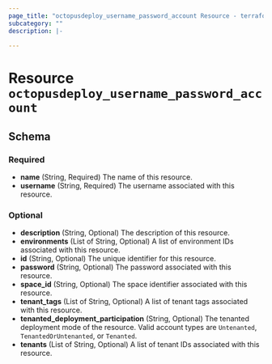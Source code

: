 ```yaml
---
page_title: "octopusdeploy_username_password_account Resource - terraform-provider-octopusdeploy"
subcategory: ""
description: |-
  
---
```


# Resource `octopusdeploy_username_password_account`





## Schema

### Required

- **name** (String, Required) The name of this resource.
- **username** (String, Required) The username associated with this resource.

### Optional

- **description** (String, Optional) The description of this resource.
- **environments** (List of String, Optional) A list of environment IDs associated with this resource.
- **id** (String, Optional) The unique identifier for this resource.
- **password** (String, Optional) The password associated with this resource.
- **space_id** (String, Optional) The space identifier associated with this resource.
- **tenant_tags** (List of String, Optional) A list of tenant tags associated with this resource.
- **tenanted_deployment_participation** (String, Optional) The tenanted deployment mode of the resource. Valid account types are `Untenanted`, `TenantedOrUntenanted`, or `Tenanted`.
- **tenants** (List of String, Optional) A list of tenant IDs associated with this resource.


